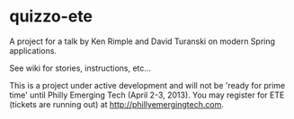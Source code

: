 quizzo-ete
==========

A project for a talk by Ken Rimple and David Turanski on modern Spring applications.

See wiki for stories, instructions, etc...

This is a project under active development and will not be 'ready for prime time' until Philly Emerging Tech (April 2-3, 2013). You may register for ETE (tickets are running out) at http://phillyemergingtech.com.
